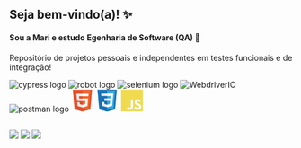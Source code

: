 ## Seja bem-vindo(a)! ✨
#### Sou a Mari e estudo Egenharia de Software (QA) 🌠
Repositório de projetos pessoais e independentes em testes funcionais e de integração!

<div style="text-align:left">
<img src="https://images.ctfassets.net/q5gr0s7pk997/Th8458WoDPgh1xOcYjv4Q/b2328d538c7d499853bfff3ac11540c5/Cypress.png" height="40" width="40" alt="cypress logo"  />
<img src="https://cdn.jsdelivr.net/npm/simple-icons@4.19.0/icons/robotframework.svg" height="40" width="52" alt="robot logo"  />
<img src="https://seeklogo.com/images/S/selenium-logo-A1B53CEFB0-seeklogo.com.png" height="40" width="40" alt="selenium logo"  />
<img alt="WebdriverIO" src="https://webdriver.io/assets/images/robot-3677788dd63849c56aa5cb3f332b12d5.svg" width="34">
<img src="https://www.svgrepo.com/show/354202/postman-icon.svg" height="40" width="52" alt="postman logo"  />
  <img alt="WebdriverIO" src="https://raw.githubusercontent.com/devicons/devicon/master/icons/html5/html5-original.svg" width="40">
  <img alt="WebdriverIO" src="https://raw.githubusercontent.com/devicons/devicon/master/icons/css3/css3-original.svg" width="40">
  <img alt="WebdriverIO" src="https://raw.githubusercontent.com/devicons/devicon/master/icons/javascript/javascript-plain.svg" width="40">
</div>
  
  ##
 
<div> 
  <a href = "mailto:marilosilveirat@gmail.com"><img src="https://img.shields.io/badge/-Gmail-%23333?style=for-the-badge&logo=gmail&logoColor=white" target="_blank"></a>
  <a href="https://www.linkedin.com/in/mariana-o-silveira" target="_blank"><img src="https://img.shields.io/badge/-LinkedIn-%230077B5?style=for-the-badge&logo=linkedin&logoColor=white" target="_blank"></a> 
  <a href="https://instagram.com/marisilveirat" target="_blank"><img src="https://img.shields.io/badge/-Instagram-%23E4405F?style=for-the-badge&logo=instagram&logoColor=white" target="_blank"></a>
</div>
